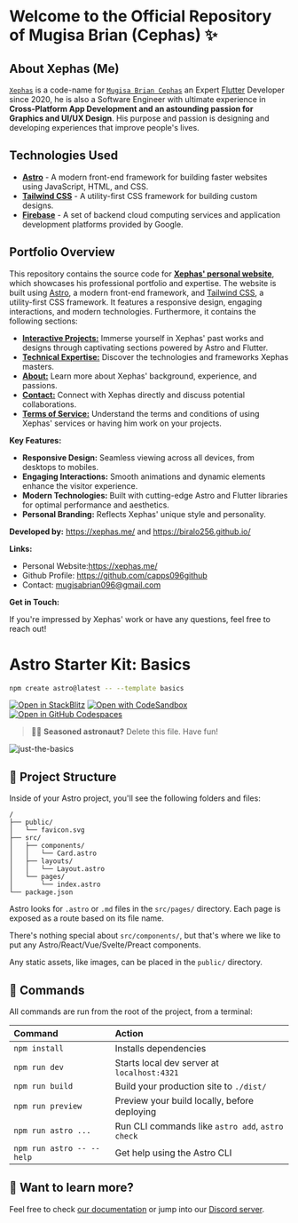 # Welcome to the Official Repository of Mugisa Brian (Cephas) ‍✨

<!-- links -->
[1]: https://astro.build/
[2]: https://tailwindcss.com/
[3]: https://xephas.me/
[4]: https://flutter.dev/
[5]: https://firebase.google.com/
[6]: https://xephas.me/projects
[7]: https://xephas.me/tech-stack
[8]: https://about.xephas.me
[9]: https://xephas.me/contact
[10]: https://terms.xephas.me

## About Xephas (Me)

[`Xephas`][3] is a code-name for [`Mugisa Brian Cephas`][3] an Expert [Flutter][4] Developer since 2020, he is also a Software Engineer with ultimate experience in **Cross-Platform App Development and an astounding passion for Graphics and UI/UX Design**. His purpose and passion is designing and developing experiences that improve people's lives.

## Technologies Used

- **[Astro][1]** - A modern front-end framework for building faster websites using JavaScript, HTML, and CSS.
- **[Tailwind CSS][2]** - A utility-first CSS framework for building custom designs.
- **[Firebase][5]** - A set of backend cloud computing services and application development platforms provided by Google.

## Portfolio Overview

This repository contains the source code for **[Xephas' personal website][3]**, which showcases his professional portfolio and expertise. The website is built using [Astro][1], a modern front-end framework, and [Tailwind CSS][2], a utility-first CSS framework. It features a responsive design, engaging interactions, and modern technologies. Furthermore, it contains the following sections:

- **[Interactive Projects:][6]** Immerse yourself in Xephas' past works and designs through captivating sections powered by Astro and Flutter.
- **[Technical Expertise:][7]** Discover the technologies and frameworks Xephas masters.
- **[About:][8]** Learn more about Xephas' background, experience, and passions.
- **[Contact:][9]** Connect with Xephas directly and discuss potential collaborations.
- **[Terms of Service:][10]** Understand the terms and conditions of using Xephas' services or having him work on your projects.

**Key Features:**

- **Responsive Design:** Seamless viewing across all devices, from desktops to mobiles.
- **Engaging Interactions:** Smooth animations and dynamic elements enhance the visitor experience.
- **Modern Technologies:** Built with cutting-edge Astro and Flutter libraries for optimal performance and aesthetics.
- **Personal Branding:** Reflects Xephas' unique style and personality.

**Developed by:**  <https://xephas.me/> and <https://biralo256.github.io/>

**Links:**

- Personal Website:<https://xephas.me/>
- Github Profile: <https://github.com/capps096github>
- Contact:  <mugisabrian096@gmail.com>

**Get in Touch:**

If you're impressed by Xephas' work or have any questions, feel free to reach out!

# Astro Starter Kit: Basics

```sh
npm create astro@latest -- --template basics
```

[![Open in StackBlitz](https://developer.stackblitz.com/img/open_in_stackblitz.svg)](https://stackblitz.com/github/withastro/astro/tree/latest/examples/basics)
[![Open with CodeSandbox](https://assets.codesandbox.io/github/button-edit-lime.svg)](https://codesandbox.io/p/sandbox/github/withastro/astro/tree/latest/examples/basics)
[![Open in GitHub Codespaces](https://github.com/codespaces/badge.svg)](https://codespaces.new/withastro/astro?devcontainer_path=.devcontainer/basics/devcontainer.json)

> 🧑‍🚀 **Seasoned astronaut?** Delete this file. Have fun!

![just-the-basics](https://github.com/withastro/astro/assets/2244813/a0a5533c-a856-4198-8470-2d67b1d7c554)

## 🚀 Project Structure

Inside of your Astro project, you'll see the following folders and files:

```text
/
├── public/
│   └── favicon.svg
├── src/
│   ├── components/
│   │   └── Card.astro
│   ├── layouts/
│   │   └── Layout.astro
│   └── pages/
│       └── index.astro
└── package.json
```

Astro looks for `.astro` or `.md` files in the `src/pages/` directory. Each page is exposed as a route based on its file name.

There's nothing special about `src/components/`, but that's where we like to put any Astro/React/Vue/Svelte/Preact components.

Any static assets, like images, can be placed in the `public/` directory.

## 🧞 Commands

All commands are run from the root of the project, from a terminal:

| Command                   | Action                                           |
| :------------------------ | :----------------------------------------------- |
| `npm install`             | Installs dependencies                            |
| `npm run dev`             | Starts local dev server at `localhost:4321`      |
| `npm run build`           | Build your production site to `./dist/`          |
| `npm run preview`         | Preview your build locally, before deploying     |
| `npm run astro ...`       | Run CLI commands like `astro add`, `astro check` |
| `npm run astro -- --help` | Get help using the Astro CLI                     |

## 👀 Want to learn more?

Feel free to check [our documentation](https://docs.astro.build) or jump into our [Discord server](https://astro.build/chat).

